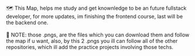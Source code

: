 🗺 This Map, helps me study and get knownledge to be an future fullstack developer, for more updates, im finishing the frontend course, last will be the backend one.<br><br>
🧾 NOTE: those .pngs, are the files which you can download them and follow the map if u want, also, by this 2 .pngs you ill can follow all of the other repositories, which ill add the practice projects involving those techs.
